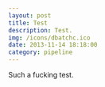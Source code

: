 ```yaml
---
layout: post
title: Test
description: Test.
img: /icons/dbatchc.ico
date: 2013-11-14 18:18:00
category: pipeline
---
```

Such a fucking test.
